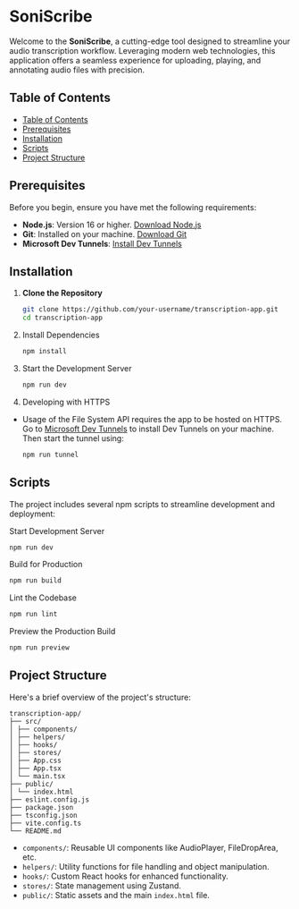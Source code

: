 # SoniScribe

Welcome to the **SoniScribe**, a cutting-edge tool designed to streamline your audio transcription workflow. Leveraging modern web technologies, this application offers a seamless experience for uploading, playing, and annotating audio files with precision.

## Table of Contents

- [Table of Contents](#table-of-contents)
- [Prerequisites](#prerequisites)
- [Installation](#installation)
- [Scripts](#scripts)
- [Project Structure](#project-structure)

## Prerequisites

Before you begin, ensure you have met the following requirements:

- **Node.js**: Version 16 or higher. [Download Node.js](https://nodejs.org/)
- **Git**: Installed on your machine. [Download Git](https://git-scm.com/)
- **Microsoft Dev Tunnels**: [Install Dev Tunnels](https://learn.microsoft.com/en-us/azure/developer/dev-tunnels/get-started)

## Installation

1. **Clone the Repository**

   ```bash
   git clone https://github.com/your-username/transcription-app.git
   cd transcription-app
   ```

2. Install Dependencies

   ```bash
   npm install
   ```

3. Start the Development Server

   ```bash
   npm run dev
   ```

4. Developing with HTTPS

- Usage of the File System API requires the app to be hosted on HTTPS. Go to [Microsoft Dev Tunnels](https://learn.microsoft.com/en-us/azure/developer/dev-tunnels/get-started) to install Dev Tunnels on your machine. Then start the tunnel using:

  ```bash
  npm run tunnel
  ```

## Scripts

The project includes several npm scripts to streamline development and deployment:

Start Development Server

```bash
npm run dev
```

Build for Production

```bash
npm run build
```

Lint the Codebase

```bash
npm run lint
```

Preview the Production Build

```bash
npm run preview
```

## Project Structure

Here's a brief overview of the project's structure:

```file
transcription-app/
├── src/
│ ├── components/
│ ├── helpers/
│ ├── hooks/
│ ├── stores/
│ ├── App.css
│ ├── App.tsx
│ └── main.tsx
├── public/
│ └── index.html
├── eslint.config.js
├── package.json
├── tsconfig.json
├── vite.config.ts
└── README.md
```

- `components/`: Reusable UI components like AudioPlayer, FileDropArea, etc.
- `helpers/`: Utility functions for file handling and object manipulation.
- `hooks/`: Custom React hooks for enhanced functionality.
- `stores/`: State management using Zustand.
- `public/`: Static assets and the main `index.html` file.
